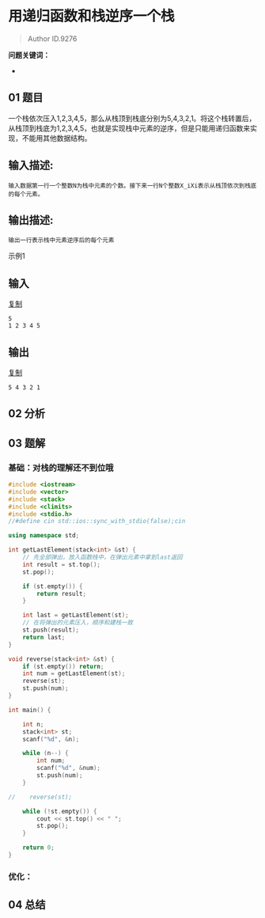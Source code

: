 # 用递归函数和栈逆序一个栈
> Author ID.9276 

**问题关键词：**

- 

## 01 题目

一个栈依次压入1,2,3,4,5，那么从栈顶到栈底分别为5,4,3,2,1。将这个栈转置后，从栈顶到栈底为1,2,3,4,5，也就是实现栈中元素的逆序，但是只能用递归函数来实现，不能用其他数据结构。

## 输入描述:

```
输入数据第一行一个整数N为栈中元素的个数。接下来一行N个整数X_iXi表示从栈顶依次到栈底的每个元素。
```

## 输出描述:

```
输出一行表示栈中元素逆序后的每个元素
```

示例1

## 输入

[复制](javascript:void(0);)

```
5
1 2 3 4 5
```

## 输出

[复制](javascript:void(0);)

```
5 4 3 2 1
```

## 02 分析



## 03 题解

### 基础：对栈的理解还不到位哦

```c++
#include <iostream>
#include <vector>
#include <stack>
#include <climits>
#include <stdio.h>
//#define cin std::ios::sync_with_stdio(false);cin

using namespace std;

int getLastElement(stack<int> &st) {
    // 先全部弹出，放入函数栈中，在弹出元素中拿到last返回
    int result = st.top();
    st.pop();

    if (st.empty()) {
        return result;
    }

    int last = getLastElement(st);
    // 在将弹出的元素压入，顺序和建栈一致
    st.push(result);
    return last;
}

void reverse(stack<int> &st) {
    if (st.empty()) return;
    int num = getLastElement(st);
    reverse(st);
    st.push(num);
}

int main() {

    int n;
    stack<int> st;
    scanf("%d", &n);

    while (n--) {
        int num;
        scanf("%d", &num);
        st.push(num);
    }

//    reverse(st);

    while (!st.empty()) {
        cout << st.top() << " ";
        st.pop();
    }

    return 0;
}
```



### 优化：



## 04 总结

